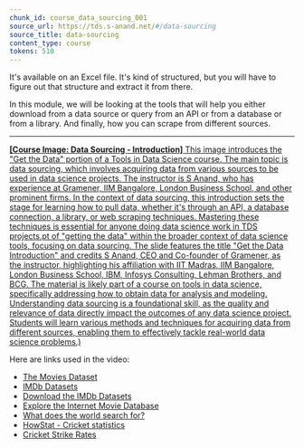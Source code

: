 ```yaml
---
chunk_id: course_data_sourcing_001
source_url: https://tds.s-anand.net/#/data-sourcing
source_title: data-sourcing
content_type: course
tokens: 510
---
```


 It's available on an Excel file. It's kind of structured, but you will have to figure out that structure and extract it from there.

In this module, we will be looking at the tools that will help you either download from a data source or query from an API or from a database or from a library. And finally, how you can scrape from different sources.

---

[**[Course Image: Data Sourcing - Introduction]** This image introduces the "Get the Data" portion of a Tools in Data Science course. The main topic is data sourcing, which involves acquiring data from various sources to be used in data science projects. The instructor is S Anand, who has experience at Gramener, IIM Bangalore, London Business School, and other prominent firms. In the context of data sourcing, this introduction sets the stage for learning how to pull data, whether it's through an API, a database connection, a library, or web scraping techniques. Mastering these techniques is essential for anyone doing data science work in TDS projects.pt of "getting the data" within the broader context of data science tools, focusing on data sourcing. The slide features the title "Get the Data Introduction" and credits S Anand, CEO and Co-founder of Gramener, as the instructor, highlighting his affiliation with IIT Madras, IIM Bangalore, London Business School, IBM, Infosys Consulting, Lehman Brothers, and BCG. The material is likely part of a course on tools in data science, specifically addressing how to obtain data for analysis and modeling. Understanding data sourcing is a foundational skill, as the quality and relevance of data directly impact the outcomes of any data science project. Students will learn various methods and techniques for acquiring data from different sources, enabling them to effectively tackle real-world data science problems.)](https://youtu.be/1LyblMkJzOo)

Here are links used in the video:

- [The Movies Dataset](https://www.kaggle.com/rounakbanik/the-movies-dataset)
- [IMDb Datasets](https://imdb.com/interfaces/)
- [Download the IMDb Datasets](https://datasets.imdbws.com/)
- [Explore the Internet Movie Database](https://gramener.com/imdb/)
- [What does the world search for?](https://gramener.com/search/)
- [HowStat - Cricket statistics](https://howstat.com/cricket/home.asp)
- [Cricket Strike Rates](https://gramener.com/cricket/)
